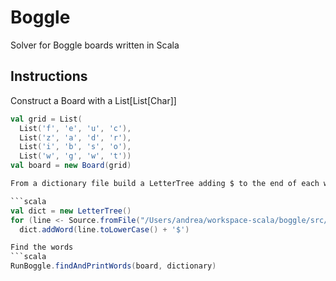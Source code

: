 # Boggle

Solver for Boggle boards written in Scala

## Instructions

Construct a Board with a List[List[Char]]

```scala
val grid = List(
  List('f', 'e', 'u', 'c'),
  List('z', 'a', 'd', 'r'),
  List('i', 'b', 's', 'o'),
  List('w', 'g', 'w', 't')) 
val board = new Board(grid)

From a dictionary file build a LetterTree adding $ to the end of each word

```scala
val dict = new LetterTree()
for (line <- Source.fromFile("/Users/andrea/workspace-scala/boggle/src/main/resources/dictionary.txt").getLines())
  dict.addWord(line.toLowerCase() + '$')

Find the words
```scala
RunBoggle.findAndPrintWords(board, dictionary)



